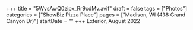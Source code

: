 +++
title = "5WvsAwQ0zipx_Rr9cdMv.avif"
draft = false
tags = ["Photos"]
categories = ["ShowBiz Pizza Place"]
pages = ["Madison, WI (438 Grand Canyon Dr)"]
startDate = ""
+++
Exterior, August 2022

